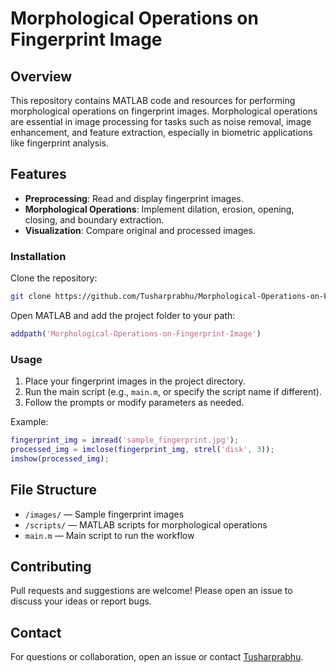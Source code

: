 # Morphological Operations on Fingerprint Image

## Overview

This repository contains MATLAB code and resources for performing morphological operations on fingerprint images. Morphological operations are essential in image processing for tasks such as noise removal, image enhancement, and feature extraction, especially in biometric applications like fingerprint analysis.

## Features

- **Preprocessing**: Read and display fingerprint images.
- **Morphological Operations**: Implement dilation, erosion, opening, closing, and boundary extraction.
- **Visualization**: Compare original and processed images.

### Installation

Clone the repository:

```bash
git clone https://github.com/Tusharprabhu/Morphological-Operations-on-Fingerprint-Image.git
```

Open MATLAB and add the project folder to your path:

```matlab
addpath('Morphological-Operations-on-Fingerprint-Image')
```

### Usage

1. Place your fingerprint images in the project directory.
2. Run the main script (e.g., `main.m`, or specify the script name if different).
3. Follow the prompts or modify parameters as needed.

Example:

```matlab
fingerprint_img = imread('sample_fingerprint.jpg');
processed_img = imclose(fingerprint_img, strel('disk', 3));
imshow(processed_img);
```

## File Structure

- `/images/` — Sample fingerprint images
- `/scripts/` — MATLAB scripts for morphological operations
- `main.m` — Main script to run the workflow

## Contributing

Pull requests and suggestions are welcome! Please open an issue to discuss your ideas or report bugs.

## Contact

For questions or collaboration, open an issue or contact [Tusharprabhu](https://github.com/Tusharprabhu).
